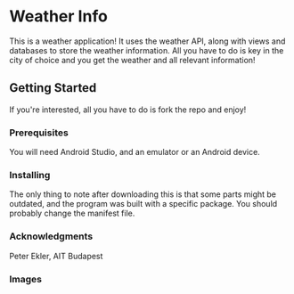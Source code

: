 # Weather Info

This is a weather application! It uses the weather API, along with views and databases to store the weather information. All you have to do is key in the city of choice and you get the weather and all relevant information!

## Getting Started

If you're interested, all you have to do is fork the repo and enjoy!

### Prerequisites

You will need Android Studio, and an emulator or an Android device.

### Installing

The only thing to note after downloading this is that some parts might be outdated, and the program was built with a specific package. You should probably change the manifest file.

### Acknowledgments

Peter Ekler, AIT Budapest

### Images

